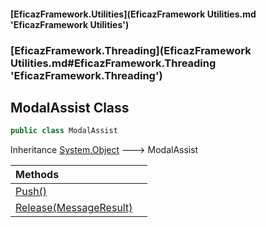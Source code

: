 #### [EficazFramework.Utilities](EficazFramework Utilities.md 'EficazFramework Utilities')
### [EficazFramework.Threading](EficazFramework Utilities.md#EficazFramework.Threading 'EficazFramework.Threading')

## ModalAssist Class

```csharp
public class ModalAssist
```

Inheritance [System.Object](https://docs.microsoft.com/en-us/dotnet/api/System.Object 'System.Object') &#129106; ModalAssist

| Methods | |
| :--- | :--- |
| [Push()](EficazFramework.Threading/ModalAssist/Push().md 'EficazFramework.Threading.ModalAssist.Push()') | |
| [Release(MessageResult)](EficazFramework.Threading/ModalAssist/Release(MessageResult).md 'EficazFramework.Threading.ModalAssist.Release(EficazFramework.Events.MessageResult)') | |
